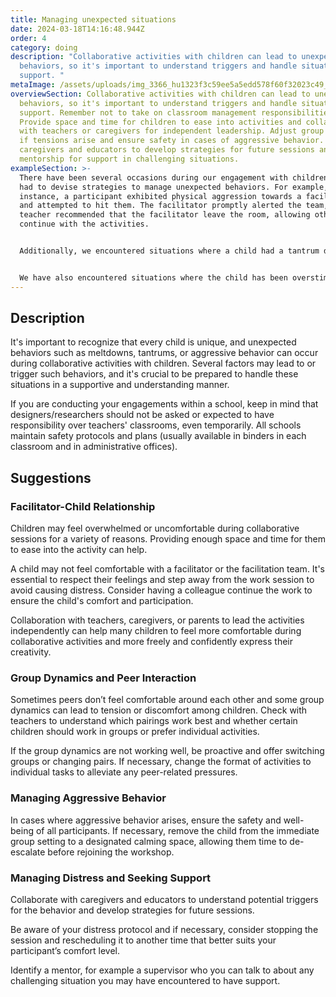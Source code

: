 ```yaml
---
title: Managing unexpected situations
date: 2024-03-18T14:16:48.944Z
order: 4
category: doing
description: "Collaborative activities with children can lead to unexpected
  behaviors, so it's important to understand triggers and handle situations with
  support. "
metaImage: /assets/uploads/img_3366_hu1323f3c59ee5a5edd578f60f32023c49_4909404_1000x0_resize_q75_box.jpg
overviewSection: Collaborative activities with children can lead to unexpected
  behaviors, so it's important to understand triggers and handle situations with
  support. Remember not to take on classroom management responsibilities.
  Provide space and time for children to ease into activities and collaborate
  with teachers or caregivers for independent leadership. Adjust group dynamics
  if tensions arise and ensure safety in cases of aggressive behavior. Work with
  caregivers and educators to develop strategies for future sessions and seek
  mentorship for support in challenging situations.
exampleSection: >-
  There have been several occasions during our engagement with children where we
  had to devise strategies to manage unexpected behaviors. For example, in one
  instance, a participant exhibited physical aggression towards a facilitator
  and attempted to hit them. The facilitator promptly alerted the team, and the
  teacher recommended that the facilitator leave the room, allowing others to
  continue with the activities. 


  Additionally, we encountered situations where a child had a tantrum during a session. In such cases, we sought support from teachers and caregivers. They often relocated the child to a calming space, providing calming toys and fidgets. Once the child calmed down, they returned to the session. If necessary, alternative activities were provided outside the session. 


  We have also encountered situations where the child has been overstimulated and engaging in destructive behavior such as hitting furniture, throwing toys or equipment such as cameras or laptops, and other items at participants and the facilitation team. In such cases, the safety of all participants and the team is the highest priority. Facilitators worked with teachers and center supervisors to ensure no one is hurt and then they have tried to calm the child down.
---
```

## Description

It's important to recognize that every child is unique, and unexpected behaviors such as meltdowns, tantrums, or aggressive behavior can occur during collaborative activities with children. Several factors may lead to or trigger such behaviors, and it's crucial to be prepared to handle these situations in a supportive and understanding manner.

If you are conducting your engagements within a school, keep in mind that designers/researchers should not be asked or expected to have responsibility over teachers' classrooms, even temporarily. All schools maintain safety protocols and plans (usually available in binders in each classroom and in administrative offices).

## Suggestions

### Facilitator-Child Relationship

Children may feel overwhelmed or uncomfortable during collaborative sessions for a variety of reasons. Providing enough space and time for them to ease into the activity can help.

A child may not feel comfortable with a facilitator or the facilitation team. It's essential to respect their feelings and step away from the work session to avoid causing distress. Consider having a colleague continue the work to ensure the child's comfort and participation. 

Collaboration with teachers, caregivers, or parents to lead the activities independently can help many children to feel more comfortable during collaborative activities and more freely and confidently express their creativity. 

### Group Dynamics and Peer Interaction

Sometimes peers don’t feel comfortable around each other and some group dynamics can lead to tension or discomfort among children. Check with teachers to understand which pairings work best and whether certain children should work in groups or prefer individual activities.

If the group dynamics are not working well, be proactive and offer switching groups or changing pairs. If necessary, change the format of activities to individual tasks to alleviate any peer-related pressures.

### Managing Aggressive Behavior

In cases where aggressive behavior arises, ensure the safety and well-being of all participants. If necessary, remove the child from the immediate group setting to a designated calming space, allowing them time to de-escalate before rejoining the workshop. 

### Managing Distress and Seeking Support

Collaborate with caregivers and educators to understand potential triggers for the behavior and develop strategies for future sessions.

Be aware of your distress protocol and if necessary, consider stopping the session and rescheduling it to another time that better suits your participant’s comfort level.

Identify a mentor, for example a supervisor who you can talk to about any challenging situation you may have encountered to have support.

